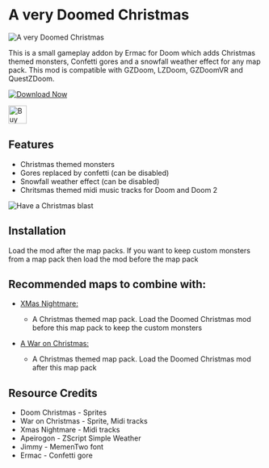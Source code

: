 # A very Doomed Christmas

![A very Doomed Christmas](https://i.imgflip.com/8af1b1.gif)

This is a small gameplay addon by Ermac for Doom which adds Christmas themed monsters, Confetti gores and a snowfall weather effect for any map pack. This mod is compatible with GZDoom, LZDoom, GZDoomVR and QuestZDoom.

[![Download Now](https://raster.shields.io/github/downloads/iAmErmac/A-Very-Doomed-Xmas/total)](https://github.com/iAmErmac/A-Very-Doomed-Xmas/releases/latest)

[<img src="https://cdn.ko-fi.com/cdn/kofi2.png?v=2" height="36" alt="Buy me a Cofee!">](https://ko-fi.com/ermac)

## Features
* Christmas themed monsters
* Gores replaced by confetti (can be disabled)
* Snowfall weather effect (can be disabled)
* Chritsmas themed midi music tracks for Doom and Doom 2

![Have a  Christmas blast](https://i.imgur.com/hcwVi78.jpg)

## Installation

Load the mod after the map packs. If you want to keep custom monsters from a map pack then load the mod before the map pack

## Recommended maps to combine with:

* [XMas Nightmare:](https://www.mediafire.com/?6exw4fftugfnfnf)
  - A Christmas themed map pack. Load the Doomed Christmas mod before this map pack to keep the custom monsters

* [A War on Christmas:](https://www.doomworld.com/idgames/themes/xmas/waronxmas)
  - A Christmas themed map pack. Load the Doomed Christmas mod after this map pack

## Resource Credits

* Doom Christmas - Sprites
* War on Christmas - Sprite, Midi tracks
* Xmas Nightmare - Midi tracks
* Apeirogon - ZScript Simple Weather
* Jimmy - MemenTwo font
* Ermac - Confetti gore